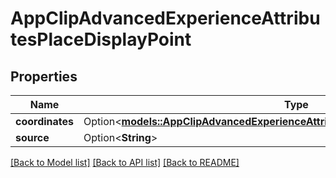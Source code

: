 # AppClipAdvancedExperienceAttributesPlaceDisplayPoint

## Properties

Name | Type | Description | Notes
------------ | ------------- | ------------- | -------------
**coordinates** | Option<[**models::AppClipAdvancedExperienceAttributesPlaceDisplayPointCoordinates**](AppClipAdvancedExperience_attributes_place_displayPoint_coordinates.md)> |  | [optional]
**source** | Option<**String**> |  | [optional]

[[Back to Model list]](../README.md#documentation-for-models) [[Back to API list]](../README.md#documentation-for-api-endpoints) [[Back to README]](../README.md)


